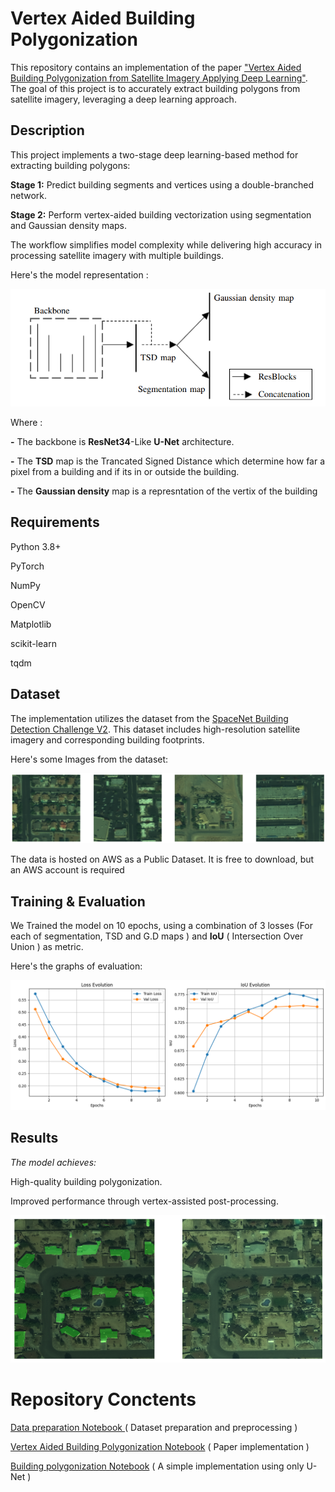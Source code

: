 # Vertex Aided Building Polygonization

This repository contains an implementation of the paper ["Vertex Aided Building Polygonization from Satellite Imagery Applying Deep Learning"](https://elib.dlr.de/195245/1/Vertex_Aided_Building_Polygonization_from_Satellite_Imagery_Applying_Deep_Learning.pdf). The goal of this project is to accurately extract building polygons from satellite imagery, leveraging a deep learning approach.


## Description

This project implements a two-stage deep learning-based method for extracting building polygons:

**Stage 1:** Predict building segments and vertices using a double-branched network.

**Stage 2:** Perform vertex-aided building vectorization using segmentation and Gaussian density maps.

The workflow simplifies model complexity while delivering high accuracy in processing satellite imagery with multiple buildings.

Here's the model representation :

![Model representation](model_representation.png) 

Where :

**-** The backbone is **ResNet34**-Like **U-Net** architecture.

**-** The **TSD** map is the Trancated Signed Distance which determine how far a pixel from a building and if its in or outside the building.

**-** The **Gaussian density** map is a represntation of the vertix of the building

## Requirements

Python 3.8+

PyTorch

NumPy

OpenCV

Matplotlib

scikit-learn

tqdm

## Dataset

The implementation utilizes the dataset from the [SpaceNet Building Detection Challenge V2](https://spacenet.ai/spacenet-buildings-dataset-v2/). This dataset includes high-resolution satellite imagery and corresponding building footprints.

Here's some Images from the dataset: 

![dataset_images](Dataset_images.png)

The data is hosted on AWS as a Public Dataset. It is free to download, but an AWS account is required 

## Training & Evaluation

We Trained the model on 10 epochs, using a combination of 3 losses (For each of segmentation, TSD and G.D maps ) and **IoU** ( Intersection Over Union ) as metric.

Here's the graphs of evaluation: 

![graphs](Graphs.png)

## Results

_The model achieves:_

High-quality building polygonization.

Improved performance through vertex-assisted post-processing.

![results](results.png)


# Repository Conctents 

[Data preparation Notebook ](Data_prep.ipynb) ( Dataset preparation and preprocessing )

[Vertex Aided Building Polygonization Notebook](Vertex_Aided_Building_Polygonization.ipynb) ( Paper implementation )

[Building polygonization Notebook](Buildings_polygonization_Using_only_U-Net.ipynb) ( A simple implementation using only U-Net ) 







